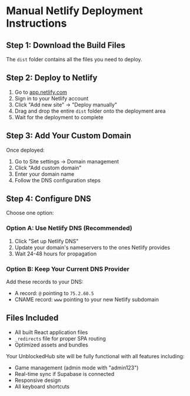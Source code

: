 # Manual Netlify Deployment Instructions

## Step 1: Download the Build Files
The `dist` folder contains all the files you need to deploy.

## Step 2: Deploy to Netlify
1. Go to [app.netlify.com](https://app.netlify.com)
2. Sign in to your Netlify account
3. Click "Add new site" → "Deploy manually"
4. Drag and drop the entire `dist` folder onto the deployment area
5. Wait for the deployment to complete

## Step 3: Add Your Custom Domain
Once deployed:
1. Go to Site settings → Domain management
2. Click "Add custom domain"
3. Enter your domain name
4. Follow the DNS configuration steps

## Step 4: Configure DNS
Choose one option:

### Option A: Use Netlify DNS (Recommended)
1. Click "Set up Netlify DNS"
2. Update your domain's nameservers to the ones Netlify provides
3. Wait 24-48 hours for propagation

### Option B: Keep Your Current DNS Provider
Add these records to your DNS:
- A record: `@` pointing to `75.2.60.5`
- CNAME record: `www` pointing to your new Netlify subdomain

## Files Included
- All built React application files
- `_redirects` file for proper SPA routing
- Optimized assets and bundles

Your UnblockedHub site will be fully functional with all features including:
- Game management (admin mode with "admin123")
- Real-time sync if Supabase is connected
- Responsive design
- All keyboard shortcuts